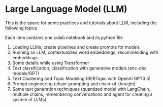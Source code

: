 # Large Language Model (LLM)
This is the space for some practices and tutorials about LLM, including the following topics

Each item contains one colab notebook and its python file

1. Loading LLMs, create pipelines and create prompts for models
2. Running an LLM, contextualized word embeddings, recommending with embeddings
3. Some details while using Transformer
4. Text classification, classification with generative models (enc-dec models/GPT)
5. Text Clustering and Topic Modeling (BERTopic with OpenAI GPT3.5)
6. Prompt engineering (chain-prompting and chain-of-thought)
7. Some text generation techniques (quantized model with LangChain, multiple chains, remembering conversations and agent for creating a system of LLMs)
